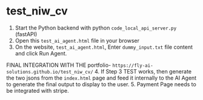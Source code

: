 # test_niw_cv

1. Start the Python backend with python ``code_local_api_server.py`` (fastAPI)
2. Open this ``test_ai_agent.html`` file in your browser
3. On the website, ``test_ai_agent.html``, Enter ``dummy_input.txt`` file content and click Run Agent.

FINAL INTEGRATION WITH THE portfolio- ``https://fly-ai-solutions.github.io/test_niw_cv/``
4. If Step 3 TEST works, then generate the two jsons from the ``index.html`` page and feed it internally to the AI Agent to generate the final output to display to the user.
5. Payment Page needs to be integrated with stripe.

